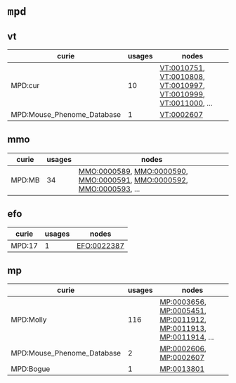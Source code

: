 # `mpd`

## vt

| curie                      |   usages | nodes                                                                                                                                                                                                                                                                                            |
|----------------------------|----------|--------------------------------------------------------------------------------------------------------------------------------------------------------------------------------------------------------------------------------------------------------------------------------------------------|
| MPD:cur                    |       10 | [VT:0010751](http://purl.obolibrary.org/obo/VT_0010751), [VT:0010808](http://purl.obolibrary.org/obo/VT_0010808), [VT:0010997](http://purl.obolibrary.org/obo/VT_0010997), [VT:0010999](http://purl.obolibrary.org/obo/VT_0010999), [VT:0011000](http://purl.obolibrary.org/obo/VT_0011000), ... |
| MPD:Mouse_Phenome_Database |        1 | [VT:0002607](http://purl.obolibrary.org/obo/VT_0002607)                                                                                                                                                                                                                                          |

## mmo

| curie   |   usages | nodes                                                                                                                                                                                                                                                                                                      |
|---------|----------|------------------------------------------------------------------------------------------------------------------------------------------------------------------------------------------------------------------------------------------------------------------------------------------------------------|
| MPD:MB  |       34 | [MMO:0000589](http://purl.obolibrary.org/obo/MMO_0000589), [MMO:0000590](http://purl.obolibrary.org/obo/MMO_0000590), [MMO:0000591](http://purl.obolibrary.org/obo/MMO_0000591), [MMO:0000592](http://purl.obolibrary.org/obo/MMO_0000592), [MMO:0000593](http://purl.obolibrary.org/obo/MMO_0000593), ... |

## efo

| curie   |   usages | nodes                                               |
|---------|----------|-----------------------------------------------------|
| MPD:17  |        1 | [EFO:0022387](http://www.ebi.ac.uk/efo/EFO_0022387) |

## mp

| curie                      |   usages | nodes                                                                                                                                                                                                                                                                                            |
|----------------------------|----------|--------------------------------------------------------------------------------------------------------------------------------------------------------------------------------------------------------------------------------------------------------------------------------------------------|
| MPD:Molly                  |      116 | [MP:0003656](http://purl.obolibrary.org/obo/MP_0003656), [MP:0005451](http://purl.obolibrary.org/obo/MP_0005451), [MP:0011912](http://purl.obolibrary.org/obo/MP_0011912), [MP:0011913](http://purl.obolibrary.org/obo/MP_0011913), [MP:0011914](http://purl.obolibrary.org/obo/MP_0011914), ... |
| MPD:Mouse_Phenome_Database |        2 | [MP:0002606](http://purl.obolibrary.org/obo/MP_0002606), [MP:0002607](http://purl.obolibrary.org/obo/MP_0002607)                                                                                                                                                                                 |
| MPD:Bogue                  |        1 | [MP:0013801](http://purl.obolibrary.org/obo/MP_0013801)                                                                                                                                                                                                                                          |

